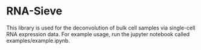 # RNA-Sieve

This library is used for the deconvolution of bulk cell samples via single-cell RNA expression data. For example usage, run the jupyter notebook called examples/example.ipynb.
